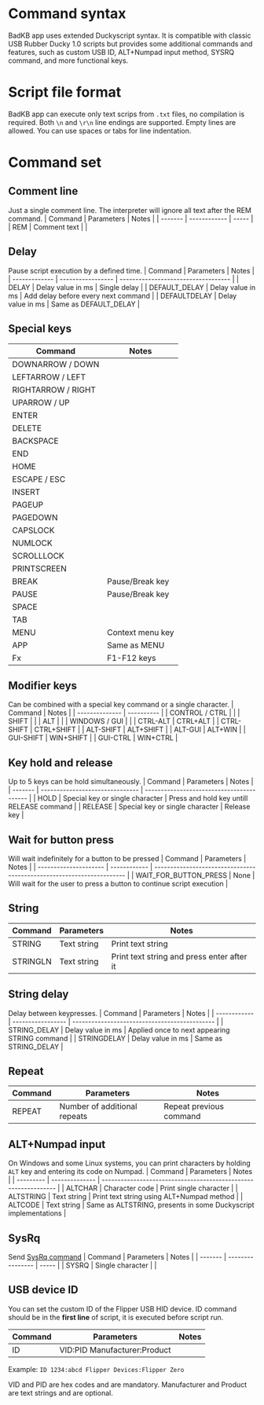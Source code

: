# Command syntax

BadKB app uses extended Duckyscript syntax. It is compatible with classic USB Rubber Ducky 1.0 scripts but provides some additional commands and features, such as custom USB ID, ALT+Numpad input method, SYSRQ command, and more functional keys.

# Script file format

BadKB app can execute only text scrips from `.txt` files, no compilation is required. Both `\n` and `\r\n` line endings are supported. Empty lines are allowed. You can use spaces or tabs for line indentation.

# Command set

## Comment line

Just a single comment line. The interpreter will ignore all text after the REM command.
| Command | Parameters   | Notes |
| ------- | ------------ | ----- |
| REM     | Comment text |       |

## Delay

Pause script execution by a defined time.
| Command       | Parameters        | Notes                               |
| ------------- | ----------------- | ----------------------------------- |
| DELAY         | Delay value in ms | Single delay                        |
| DEFAULT_DELAY | Delay value in ms | Add delay before every next command |
| DEFAULTDELAY  | Delay value in ms | Same as DEFAULT_DELAY               |

## Special keys

| Command            | Notes            |
| ------------------ | ---------------- |
| DOWNARROW / DOWN   |                  |
| LEFTARROW / LEFT   |                  |
| RIGHTARROW / RIGHT |                  |
| UPARROW / UP       |                  |
| ENTER              |                  |
| DELETE             |                  |
| BACKSPACE          |                  |
| END                |                  |
| HOME               |                  |
| ESCAPE / ESC       |                  |
| INSERT             |                  |
| PAGEUP             |                  |
| PAGEDOWN           |                  |
| CAPSLOCK           |                  |
| NUMLOCK            |                  |
| SCROLLLOCK         |                  |
| PRINTSCREEN        |                  |
| BREAK              | Pause/Break key  |
| PAUSE              | Pause/Break key  |
| SPACE              |                  |
| TAB                |                  |
| MENU               | Context menu key |
| APP                | Same as MENU     |
| Fx                 | F1-F12 keys      |

## Modifier keys

Can be combined with a special key command or a single character.
| Command        | Notes      |
| -------------- | ---------- |
| CONTROL / CTRL |            |
| SHIFT          |            |
| ALT            |            |
| WINDOWS / GUI  |            |
| CTRL-ALT       | CTRL+ALT   |
| CTRL-SHIFT     | CTRL+SHIFT |
| ALT-SHIFT      | ALT+SHIFT  |
| ALT-GUI        | ALT+WIN    |
| GUI-SHIFT      | WIN+SHIFT  |
| GUI-CTRL       | WIN+CTRL   |

## Key hold and release

Up to 5 keys can be hold simultaneously.
| Command | Parameters                      | Notes                                     |
| ------- | ------------------------------- | ----------------------------------------- |
| HOLD    | Special key or single character | Press and hold key untill RELEASE command |
| RELEASE | Special key or single character | Release key                               |

## Wait for button press

Will wait indefinitely for a button to be pressed
| Command               | Parameters   | Notes                                                                 |
| --------------------- | ------------ | --------------------------------------------------------------------- |
| WAIT_FOR_BUTTON_PRESS | None         | Will wait for the user to press a button to continue script execution |

## String

| Command  | Parameters  | Notes                                      |
| -------  | ----------- | -----------------                          |
| STRING   | Text string | Print text string                          |
| STRINGLN | Text string | Print text string and press enter after it |

## String delay

Delay between keypresses.
| Command      | Parameters        | Notes                                         |
| ------------ | ----------------- | --------------------------------------------- |
| STRING_DELAY | Delay value in ms | Applied once to next appearing STRING command |
| STRINGDELAY  | Delay value in ms | Same as STRING_DELAY                          |

## Repeat

| Command | Parameters                   | Notes                   |
| ------- | ---------------------------- | ----------------------- |
| REPEAT  | Number of additional repeats | Repeat previous command |

## ALT+Numpad input

On Windows and some Linux systems, you can print characters by holding `ALT` key and entering its code on Numpad.
| Command   | Parameters     | Notes                                                           |
| --------- | -------------- | --------------------------------------------------------------- |
| ALTCHAR   | Character code | Print single character                                          |
| ALTSTRING | Text string    | Print text string using ALT+Numpad method                       |
| ALTCODE   | Text string    | Same as ALTSTRING, presents in some Duckyscript implementations |

## SysRq

Send [SysRq command](https://en.wikipedia.org/wiki/Magic_SysRq_key)
| Command | Parameters       | Notes |
| ------- | ---------------- | ----- |
| SYSRQ   | Single character |       |

## USB device ID

You can set the custom ID of the Flipper USB HID device. ID command should be in the **first line** of script, it is executed before script run.

| Command | Parameters                   | Notes |
| ------- | ---------------------------- | ----- |
| ID      | VID:PID Manufacturer:Product |       |

Example:
`ID 1234:abcd Flipper Devices:Flipper Zero`

VID and PID are hex codes and are mandatory. Manufacturer and Product are text strings and are optional.
